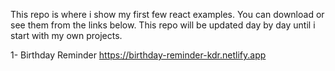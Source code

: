 This repo is where i show my first few react examples. You can download or see them from the links below.
This repo will be updated day by day until i start with my own projects.

1- Birthday Reminder https://birthday-reminder-kdr.netlify.app
